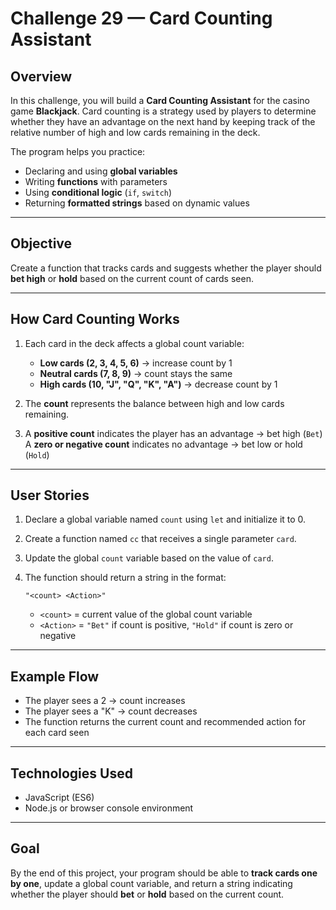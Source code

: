 # Challenge 29 — Card Counting Assistant

## Overview

In this challenge, you will build a **Card Counting Assistant** for the casino game **Blackjack**.
Card counting is a strategy used by players to determine whether they have an advantage on the next hand by keeping track of the relative number of high and low cards remaining in the deck.

The program helps you practice:

* Declaring and using **global variables**
* Writing **functions** with parameters
* Using **conditional logic** (`if`, `switch`)
* Returning **formatted strings** based on dynamic values

---

## Objective

Create a function that tracks cards and suggests whether the player should **bet high** or **hold** based on the current count of cards seen.

---

## How Card Counting Works

1. Each card in the deck affects a global count variable:

   * **Low cards (2, 3, 4, 5, 6)** → increase count by 1
   * **Neutral cards (7, 8, 9)** → count stays the same
   * **High cards (10, "J", "Q", "K", "A")** → decrease count by 1

2. The **count** represents the balance between high and low cards remaining.

3. A **positive count** indicates the player has an advantage → bet high (`Bet`)
   A **zero or negative count** indicates no advantage → bet low or hold (`Hold`)

---

## User Stories

1. Declare a global variable named `count` using `let` and initialize it to 0.
2. Create a function named `cc` that receives a single parameter `card`.
3. Update the global `count` variable based on the value of `card`.
4. The function should return a string in the format:

   ```
   "<count> <Action>"
   ```

   * `<count>` = current value of the global count variable
   * `<Action>` = `"Bet"` if count is positive, `"Hold"` if count is zero or negative

---

## Example Flow

* The player sees a 2 → count increases
* The player sees a "K" → count decreases
* The function returns the current count and recommended action for each card seen

---

## Technologies Used

* JavaScript (ES6)
* Node.js or browser console environment

---

## Goal

By the end of this project, your program should be able to **track cards one by one**, update a global count variable, and return a string indicating whether the player should **bet** or **hold** based on the current count.
